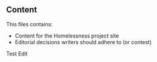 ## Content
This files contains:
  - Content for the Homelessness project site
  - Editorial decisions writers should adhere to (or contest)
  
Test Edit
